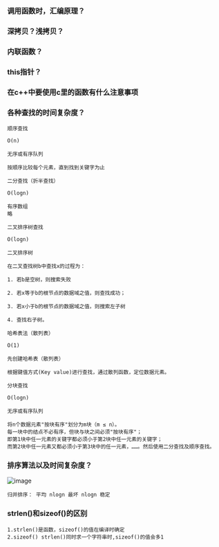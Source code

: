 ### 调用函数时，汇编原理？


### 深拷贝？浅拷贝？


### 内联函数？


### this指针？


### 在c++中要使用c里的函数有什么注意事项

### 各种查找的时间复杂度？
```
顺序查找

O(n)

无序或有序队列

按顺序比较每个元素，直到找到关键字为止

二分查找（折半查找）

O(logn)

有序数组
略

二叉排序树查找

O(logn)

二叉排序树

在二叉查找树b中查找x的过程为：

1. 若b是空树，则搜索失败

2. 若x等于b的根节点的数据域之值，则查找成功；

3. 若x小于b的根节点的数据域之值，则搜索左子树

4. 查找右子树。

哈希表法（散列表）

O(1)

先创建哈希表（散列表）

根据键值方式(Key value)进行查找，通过散列函数，定位数据元素。

分块查找

O(logn)

无序或有序队列

将n个数据元素"按块有序"划分为m块（m ≤ n）。
每一块中的结点不必有序，但块与块之间必须"按块有序"；
即第1块中任一元素的关键字都必须小于第2块中任一元素的关键字；
而第2块中任一元素又都必须小于第3块中的任一元素，……。然后使用二分查找及顺序查找。
```

### 排序算法以及时间复杂度？
![image](https://github.com/qianyuqiao/must_be_a_intern/blob/master/img/11.PNG)
```
归并排序： 平均 nlogn 最坏 nlogn 稳定
```

### strlen()和sizeof()的区别
```
1.strlen()是函数，sizeof()的值在编译时确定
2.sizeof() strlen()同时求一个字符串时,sizeof()的值会多1
```
